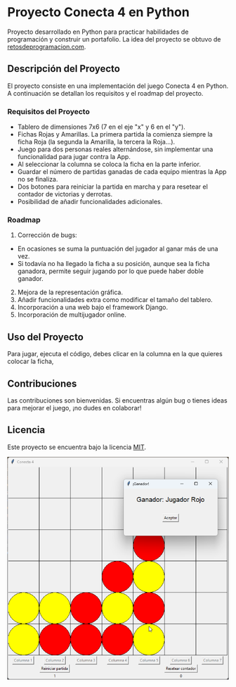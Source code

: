 # Proyecto Conecta 4 en Python

Proyecto desarrollado en Python para practicar habilidades de programación y construir un portafolio. La idea del proyecto se obtuvo de [retosdeprogramacion.com](https://retosdeprogramacion.com/proyectos/).

## Descripción del Proyecto

El proyecto consiste en una implementación del juego Conecta 4 en Python. A continuación se detallan los requisitos y el roadmap del proyecto.

### Requisitos del Proyecto

- Tablero de dimensiones 7x6 (7 en el eje "x" y 6 en el "y").
- Fichas Rojas y Amarillas. La primera partida la comienza siempre la ficha Roja (la segunda la Amarilla, la tercera la Roja...).
- Juego para dos personas reales alternándose, sin implementar una funcionalidad para jugar contra la App.
- Al seleccionar la columna se coloca la ficha en la parte inferior.
- Guardar el número de partidas ganadas de cada equipo mientras la App no se finaliza.
- Dos botones para reiniciar la partida en marcha y para resetear el contador de victorias y derrotas.
- Posibilidad de añadir funcionalidades adicionales.

### Roadmap

1. Corrección de bugs:
  - En ocasiones se suma la puntuación del jugador al ganar más de una vez.
  - Si todavía no ha llegado la ficha a su posición, aunque sea la ficha ganadora, permite seguir jugando por lo que puede haber doble ganador.
2. Mejora de la representación gráfica.
3. Añadir funcionalidades extra como modificar el tamaño del tablero.
4. Incorporación a una web bajo el framework Django.
5. Incorporación de multijugador online. 

## Uso del Proyecto

Para jugar, ejecuta el código, debes clicar en la columna en la que quieres colocar la ficha, 

## Contribuciones

Las contribuciones son bienvenidas. Si encuentras algún bug o tienes ideas para mejorar el juego, ¡no dudes en colaborar!

## Licencia

Este proyecto se encuentra bajo la licencia [MIT](LICENSE).

![Ejemplo del juego](ejemplo_juego.png)
